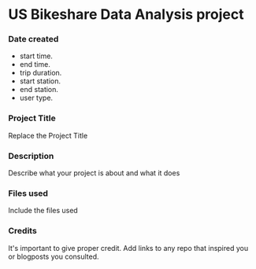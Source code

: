 # US Bikeshare Data Analysis project

### Date created
- start time.
- end time.
- trip duration.
- start station.
- end station.
- user type.

### Project Title
Replace the Project Title

### Description
Describe what your project is about and what it does

### Files used
Include the files used

### Credits
It's important to give proper credit. Add links to any repo that inspired you or blogposts you consulted.
